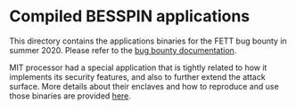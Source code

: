 # Compiled BESSPIN applications

This directory contains the applications binaries for the FETT bug bounty in summer 2020. Please refer to the [bug bounty documentation](https://github.com/GaloisInc/BESSPIN-Tool-Suite/tree/master/docs/bugBounty2020).

MIT processor had a special application that is tightly related to how it implements its security features, and also to further extend the attack surface. More details about their enclaves and how to reproduce and use those binaries are provided [here](https://github.com/mit-enclaves).